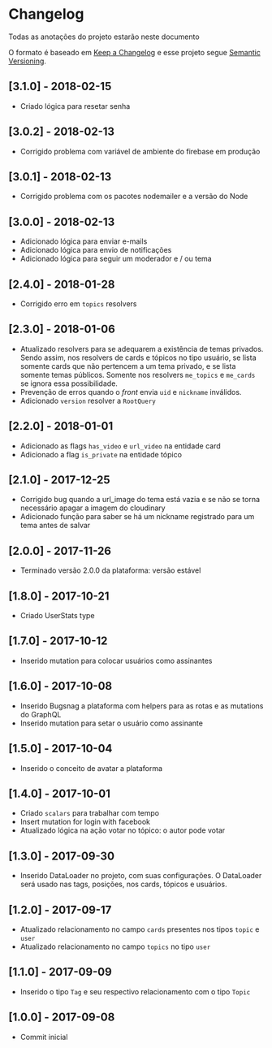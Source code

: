 # Changelog

Todas as anotações do projeto estarão neste documento

O formato é baseado em [Keep a Changelog](http://keepachangelog.com/en/1.0.0/)
e esse projeto segue [Semantic Versioning](http://semver.org/spec/v2.0.0.html).

## [3.1.0] - 2018-02-15
+ Criado lógica para resetar senha

## [3.0.2] - 2018-02-13
+ Corrigido problema com variável de ambiente do firebase em produção

## [3.0.1] - 2018-02-13
+ Corrigido problema com os pacotes nodemailer e a versão do Node

## [3.0.0] - 2018-02-13
+ Adicionado lógica para enviar e-mails
+ Adicionado lógica para envio de notificações
+ Adicionado lógica para seguir um moderador e / ou tema

## [2.4.0] - 2018-01-28
+ Corrigido erro em `topics` resolvers

## [2.3.0] - 2018-01-06
+  Atualizado resolvers para se adequarem a existência de temas privados. Sendo assim, nos resolvers de cards e tópicos no tipo usuário, se lista somente cards que não pertencem a um tema privado, e se lista somente temas públicos. Somente nos resolvers `me_topics` e `me_cards` se ignora essa possibilidade.
+ Prevenção de erros quando o *front* envia `uid` e `nickname` inválidos.
+ Adicionado `version` resolver a `RootQuery`

## [2.2.0] - 2018-01-01
+ Adicionado as flags `has_video` e `url_video` na entidade card
+ Adicionado a flag `is_private` na entidade tópico

## [2.1.0] - 2017-12-25
+ Corrigido bug quando a url_image do tema está vazia e se não se torna necessário apagar a imagem do cloudinary
+ Adicionado função para saber se há um nickname registrado para um tema antes de salvar

## [2.0.0] - 2017-11-26
+ Terminado versão 2.0.0 da plataforma: versão estável

## [1.8.0] - 2017-10-21

+ Criado UserStats type

## [1.7.0] - 2017-10-12

+ Inserido mutation para colocar usuários como assinantes

## [1.6.0] - 2017-10-08

+ Inserido Bugsnag a plataforma com helpers para as rotas e as mutations do GraphQL
+ Inserido mutation para setar o usuário como assinante

## [1.5.0] - 2017-10-04

+ Inserido o conceito de avatar a plataforma

## [1.4.0] - 2017-10-01

+ Criado `scalars` para trabalhar com tempo
+ Insert mutation for login with facebook
+ Atualizado lógica na ação votar no tópico: o autor pode votar

## [1.3.0] - 2017-09-30

+ Inserido DataLoader no projeto, com suas configurações. O DataLoader será usado nas tags, posições, nos cards, tópicos e usuários.

## [1.2.0] - 2017-09-17

+ Atualizado relacionamento no campo `cards` presentes nos tipos `topic` e `user`
+ Atualizado relacionamento no campo `topics` no tipo `user`

## [1.1.0] - 2017-09-09

+ Inserido o tipo `Tag` e seu respectivo relacionamento com o tipo `Topic`

## [1.0.0] - 2017-09-08

+ Commit inicial
